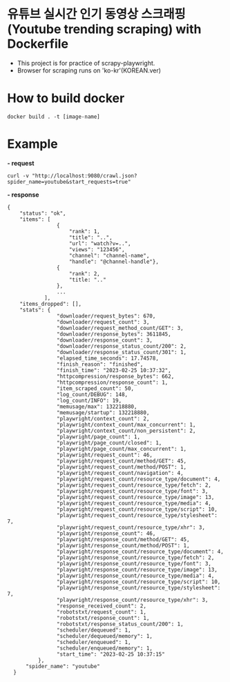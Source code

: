 # 유튜브 실시간 인기 동영상 스크래핑(Youtube trending scraping) with Dockerfile


* This project is for practice of scrapy-playwright.
* Browser for scraping runs on 'ko-kr'(KOREAN.ver)

How to build docker
===============

    docker build . -t [image-name]

Example
===============
**- request**

    curl -v "http://localhost:9080/crawl.json?spider_name=youtube&start_requests=true"

**- response**

    {
        "status": "ok",
        "items": [
                    {
                        "rank": 1,
                        "title": "..",
                        "url": "watch?v=..",
                        "views": "123456", 
                        "channel": "channel-name", 
                        "handle": "@channel-handle"}, 
                    {
                        "rank": 2,
                        "title: ".."
                    },
                    ...
                ], 
        "items_dropped": [], 
        "stats": {
                    "downloader/request_bytes": 670,
                    "downloader/request_count": 3,
                    "downloader/request_method_count/GET": 3,
                    "downloader/response_bytes": 3611845,
                    "downloader/response_count": 3,
                    "downloader/response_status_count/200": 2,
                    "downloader/response_status_count/301": 1,
                    "elapsed_time_seconds": 17.74578,
                    "finish_reason": "finished",
                    "finish_time": "2023-02-25 10:37:32",
                    "httpcompression/response_bytes": 662,
                    "httpcompression/response_count": 1, 
                    "item_scraped_count": 50, 
                    "log_count/DEBUG": 148, 
                    "log_count/INFO": 19, 
                    "memusage/max": 132218880, 
                    "memusage/startup": 132218880, 
                    "playwright/context_count": 2,      
                    "playwright/context_count/max_concurrent": 1, 
                    "playwright/context_count/non_persistent": 2, 
                    "playwright/page_count": 1, 
                    "playwright/page_count/closed": 1, 
                    "playwright/page_count/max_concurrent": 1, 
                    "playwright/request_count": 46, 
                    "playwright/request_count/method/GET": 45, 
                    "playwright/request_count/method/POST": 1, 
                    "playwright/request_count/navigation": 4, 
                    "playwright/request_count/resource_type/document": 4, 
                    "playwright/request_count/resource_type/fetch": 2, 
                    "playwright/request_count/resource_type/font": 3, 
                    "playwright/request_count/resource_type/image": 13, 
                    "playwright/request_count/resource_type/media": 4, 
                    "playwright/request_count/resource_type/script": 10, 
                    "playwright/request_count/resource_type/stylesheet": 7, 
                    "playwright/request_count/resource_type/xhr": 3, 
                    "playwright/response_count": 46, 
                    "playwright/response_count/method/GET": 45, 
                    "playwright/response_count/method/POST": 1, 
                    "playwright/response_count/resource_type/document": 4, 
                    "playwright/response_count/resource_type/fetch": 2, 
                    "playwright/response_count/resource_type/font": 3, 
                    "playwright/response_count/resource_type/image": 13, 
                    "playwright/response_count/resource_type/media": 4, 
                    "playwright/response_count/resource_type/script": 10, 
                    "playwright/response_count/resource_type/stylesheet": 7, 
                    "playwright/response_count/resource_type/xhr": 3, 
                    "response_received_count": 2, 
                    "robotstxt/request_count": 1, 
                    "robotstxt/response_count": 1, 
                    "robotstxt/response_status_count/200": 1,
                    "scheduler/dequeued": 1, 
                    "scheduler/dequeued/memory": 1, 
                    "scheduler/enqueued": 1, 
                    "scheduler/enqueued/memory": 1, 
                    "start_time": "2023-02-25 10:37:15"
              }, 
          "spider_name": "youtube"
      }
